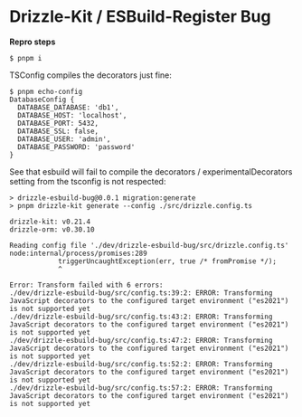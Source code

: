 # Drizzle-Kit / ESBuild-Register Bug 

**Repro steps**

```
$ pnpm i
```

TSConfig compiles the decorators just fine: 

```
$ pnpm echo-config
DatabaseConfig {
  DATABASE_DATABASE: 'db1',
  DATABASE_HOST: 'localhost',
  DATABASE_PORT: 5432,
  DATABASE_SSL: false,
  DATABASE_USER: 'admin',
  DATABASE_PASSWORD: 'password'
}
```

See that esbuild will fail to compile the decorators / experimentalDecorators setting from the tsconfig is not respected:

```
> drizzle-esbuild-bug@0.0.1 migration:generate 
> pnpm drizzle-kit generate --config ./src/drizzle.config.ts

drizzle-kit: v0.21.4
drizzle-orm: v0.30.10

Reading config file './dev/drizzle-esbuild-bug/src/drizzle.config.ts'
node:internal/process/promises:289
            triggerUncaughtException(err, true /* fromPromise */);
            ^

Error: Transform failed with 6 errors:
./dev/drizzle-esbuild-bug/src/config.ts:39:2: ERROR: Transforming JavaScript decorators to the configured target environment ("es2021") is not supported yet
./dev/drizzle-esbuild-bug/src/config.ts:43:2: ERROR: Transforming JavaScript decorators to the configured target environment ("es2021") is not supported yet
./dev/drizzle-esbuild-bug/src/config.ts:47:2: ERROR: Transforming JavaScript decorators to the configured target environment ("es2021") is not supported yet
./dev/drizzle-esbuild-bug/src/config.ts:52:2: ERROR: Transforming JavaScript decorators to the configured target environment ("es2021") is not supported yet
./dev/drizzle-esbuild-bug/src/config.ts:57:2: ERROR: Transforming JavaScript decorators to the configured target environment ("es2021") is not supported yet
```
